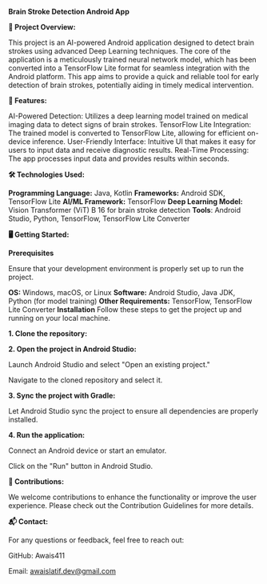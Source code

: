 **Brain Stroke Detection Android App**

**🚀 Project Overview:**

This project is an AI-powered Android application designed to detect brain strokes using advanced Deep Learning techniques. The core of the application is a meticulously trained neural network model, which has been converted into a TensorFlow Lite format for seamless integration with the Android platform. This app aims to provide a quick and reliable tool for early detection of brain strokes, potentially aiding in timely medical intervention.

**🎯 Features:**

AI-Powered Detection: Utilizes a deep learning model trained on medical imaging data to detect signs of brain strokes.
TensorFlow Lite Integration: The trained model is converted to TensorFlow Lite, allowing for efficient on-device inference.
User-Friendly Interface: Intuitive UI that makes it easy for users to input data and receive diagnostic results.
Real-Time Processing: The app processes input data and provides results within seconds.

**🛠️ Technologies Used:**

**Programming Language:** Java, Kotlin
**Frameworks:** Android SDK, TensorFlow Lite
**AI/ML Framework:** TensorFlow
**Deep Learning Model:** Vision Transformer (ViT) B 16 for brain stroke detection
**Tools**: Android Studio, Python, TensorFlow, TensorFlow Lite Converter

**🖥️ Getting Started:**

**Prerequisites**

Ensure that your development environment is properly set up to run the project.

**OS:** Windows, macOS, or Linux
**Software:** Android Studio, Java JDK, Python (for model training)
**Other Requirements:** TensorFlow, TensorFlow Lite Converter
**Installation**
Follow these steps to get the project up and running on your local machine.

**1. Clone the repository:**

**2. Open the project in Android Studio:**

Launch Android Studio and select "Open an existing project."

Navigate to the cloned repository and select it.

**3. Sync the project with Gradle:**

Let Android Studio sync the project to ensure all dependencies are properly installed.

**4. Run the application:**

Connect an Android device or start an emulator.

Click on the "Run" button in Android Studio.

**🤝 Contributions:**

We welcome contributions to enhance the functionality or improve the user experience. Please check out the Contribution Guidelines for more details.

**📬 Contact:**

For any questions or feedback, feel free to reach out:

GitHub: Awais411

Email: awaislatif.dev@gmail.com

